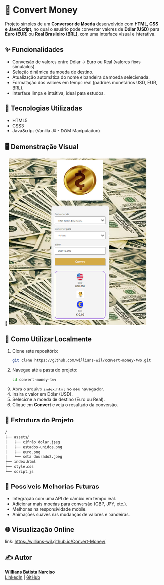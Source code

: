 # 💱 Convert Money 

Projeto simples de um **Conversor de Moeda** desenvolvido com **HTML, CSS e JavaScript**, no qual o usuário pode converter valores de **Dólar (USD)** para **Euro (EUR)** ou **Real Brasileiro (BRL)**, com uma interface visual e interativa.

## ✨ Funcionalidades
- Conversão de valores entre Dólar → Euro ou Real (valores fixos simulados).
- Seleção dinâmica da moeda de destino.
- Atualização automática do nome e bandeira da moeda selecionada.
- Formatação dos valores em tempo real (padrões monetários USD, EUR, BRL).
- Interface limpa e intuitiva, ideal para estudos.

## 🚀 Tecnologias Utilizadas
- HTML5
- CSS3
- JavaScript (Vanilla JS - DOM Manipulation)

## 🖥️ Demonstração Visual
📸 <img src="https://github.com/willians-wil/Convert-Money/blob/main/assets/desktop%20readme.png?raw=true" >

## 📝 Como Utilizar Localmente
1. Clone este repositório:
   ```bash
   git clone https://github.com/willians-wil/convert-money-two.git
   ```
2. Navegue até a pasta do projeto:
   ```bash
   cd convert-money-two
   ```
3. Abra o arquivo `index.html` no seu navegador.
4. Insira o valor em Dólar (USD).
5. Selecione a moeda de destino (Euro ou Real).
6. Clique em **Convert** e veja o resultado da conversão.

## 📂 Estrutura do Projeto
```
/
├── assets/
│   ├── cifrão dolar.jpeg
│   ├── estados-unidos.png
│   ├── euro.png
│   └── seta dourado2.jpeg
├── index.html
├── style.css
└── script.js
```

## 🔮 Possíveis Melhorias Futuras
- Integração com uma API de câmbio em tempo real.
- Adicionar mais moedas para conversão (GBP, JPY, etc.).
- Melhorias na responsividade mobile.
- Animações suaves nas mudanças de valores e bandeiras.

## 🌐 Visualização Online
link: https://willians-wil.github.io/Convert-Money/

## ✍️ Autor
**Willians Batista Narciso**  
[LinkedIn](https://www.linkedin.com/feed/) | [GitHub](https://github.com/willians-wil)
